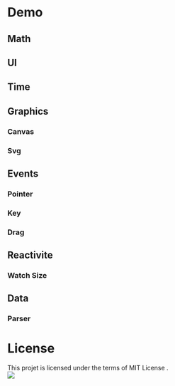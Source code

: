 <!--
<img src="assets/preview1.gif" alt="ziko.js" width="100%">
<img src="assets/ziko js.PNG" alt="ziko.js" width="100%">
-->
# Demo 

## Math
## UI
## Time
## Graphics
 ### Canvas
 ### Svg
## Events
 ### Pointer
 ### Key
 ### Drag
## Reactivite
 ### Watch Size
## Data
 ### Parser 
 
 

# License 
This projet is licensed under the terms of MIT License .<br>
<img src="https://img.shields.io/github/license/zakarialaoui10/zikojs?color=rgb%2820%2C21%2C169%29">

 






